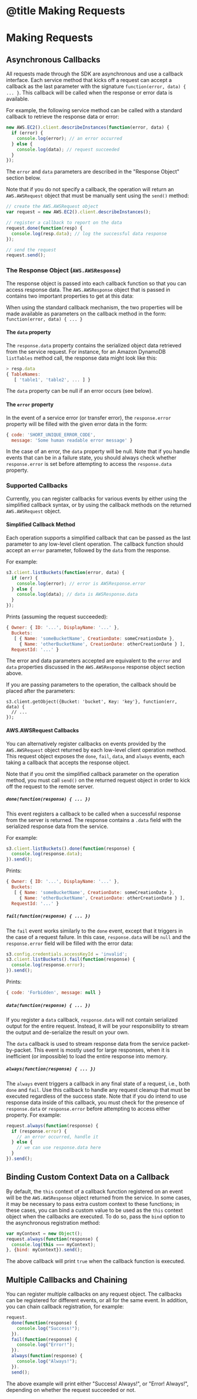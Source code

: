 # @title Making Requests

# Making Requests

## Asynchronous Callbacks

All requests made through the SDK are asynchronous and use a
callback interface. Each service method that kicks off a request
can accept a callback as the last parameter with the signature
`function(error, data) { ... }`. This callback will be called when
the response or error data is available.

For example, the following service method can be called with
a standard callback to retrieve the response data or error:

```js
new AWS.EC2().client.describeInstances(function(error, data) {
  if (error) {
    console.log(error); // an error occurred
  } else {
    console.log(data); // request succeeded
  }
});
```

The `error` and `data` parameters are described in the "Response Object"
section below.

Note that if you do not specify a callback, the operation will
return an `AWS.AWSRequest` object that must be manually sent using
the `send()` method:

```js
// create the AWS.AWSRequest object
var request = new AWS.EC2().client.describeInstances();

// register a callback to report on the data
request.done(function(resp) {
  console.log(resp.data); // log the successful data response
});

// send the request
request.send();
```

### The Response Object (`AWS.AWSResponse`)

The response object is passed into each callback function so
that you can access response data. The `AWS.AWSResponse` object that
is passed in contains two important properties to get at this data:

When using the standard callback mechanism, the two properties will
be made available as parameters on the callback method in the form:
`function(error, data) { ... }`

#### The `data` property

The `response.data` property contains the serialized object data
retrieved from the service request. For instance, for an
Amazon DynamoDB `listTables` method call, the response data might 
look like this:

```js
> resp.data
{ TableNames: 
   [ 'table1', 'table2', ... ] }
```

The `data` property can be null if an error occurs (see below).

#### The `error` property

In the event of a service error (or transfer error), the
`response.error` property will be filled with the given
error data in the form:

```js
{ code: 'SHORT_UNIQUE_ERROR_CODE',
  message: 'Some human readable error message' }
```

In the case of an error, the `data` property will be null.
Note that if you handle events that can be in a failure state,
you should always check whether `response.error` is set
before attempting to access the `response.data` property.

### Supported Callbacks

Currently, you can register callbacks for various events by
either using the simplified callback syntax, or by using the callback
methods on the returned `AWS.AWSRequest` object.

#### Simplified Callback Method

Each operation supports a simplified callback that can be passed as the last
parameter to any low-level client operation. The callback function should
accept an `error` parameter, followed by the `data` from the response.

For example:

```js
s3.client.listBuckets(function(error, data) {
  if (err) {
    console.log(error); // error is AWSResponse.error
  } else {
    console.log(data); // data is AWSResponse.data
  }
});
```

Prints (assuming the request succeeded):

```js
{ Owner: { ID: '...', DisplayName: '...' },
  Buckets:
   [ { Name: 'someBucketName', CreationDate: someCreationDate },
     { Name: 'otherBucketName', CreationDate: otherCreationDate } ],
  RequestId: '...' }
```

The error and data parameters accepted are equivalent to the `error` and
`data` properties discussed in the `AWS.AWSResponse` response object section
above.

If you are passing parameters to the operation, the callback should be placed
after the parameters:

```
s3.client.getObject({Bucket: 'bucket', Key: 'key'}, function(err, data) {
  // ...
});
```

#### AWS.AWSRequest Callbacks

You can alternatively register callbacks on events provided by the
`AWS.AWSRequest` object returned by each low-level client operation method.
This request object exposes the `done`, `fail`, `data`, and `always`
events, each taking a callback that accepts the response object.

Note that if you omit the simplified callback parameter on the operation
method, you must call `send()` on the returned request object in order to
kick off the request to the remote server.

##### `done(function(response) { ... })`

This event registers a callback to be called when a successful response
from the server is returned. The response contains a `.data` field
with the serialized response data from the service.

For example:

```js
s3.client.listBuckets().done(function(response) {
  console.log(response.data);
}).send();
```

Prints:

```js
{ Owner: { ID: '...', DisplayName: '...' },
  Buckets: 
   [ { Name: 'someBucketName', CreationDate: someCreationDate },
     { Name: 'otherBucketName', CreationDate: otherCreationDate } ],
  RequestId: '...' }
```

##### `fail(function(response) { ... })`

The `fail` event works similarly to the `done` event, except that it
triggers in the case of a request failure. In this case, `response.data`
will be `null` and the `response.error` field will be filled with
the error data:

```js
s3.config.credentials.accessKeyId = 'invalid';
s3.client.listBuckets().fail(function(response) {
  console.log(response.error);
}).send();
```

Prints:

```js
{ code: 'Forbidden', message: null }
```

##### `data(function(response) { ... })`

<p class="note">If you register a <code>data</code> callback,
  <code>response.data</code> will not contain serialized output
  for the entire request. Instead, it will be your responsibility
  to stream the output and de-serialize the result on your own.
</p>

The `data` callback is used to stream response data from the
service packet-by-packet. This event is mostly used for large responses,
when it is inefficient (or impossible) to load the entire response into
memory.

##### `always(function(response) { ... })`

The `always` event triggers a callback in any final state of a request, i.e.,
both `done` and `fail`. Use this callback to handle any request cleanup
that must be executed regardless of the success state. Note that if you
do intend to use response data inside of this callback, you must check
for the presence of `response.data` or `response.error` before attempting
to access either property. For example:

```js
request.always(function(response) {
  if (response.error) {
    // an error occurred, handle it
  } else {
    // we can use response.data here
  }
}).send();
```

## Binding Custom Context Data on a Callback

By default, the `this` context of a callback function registered on an
event will be the `AWS.AWSResponse` object returned from the service.
In some cases, it may be necessary to pass extra custom context to these
functions; in these cases, you can bind a custom value to be used as the
`this` context object when the callbacks are executed. To do so, pass
the `bind` option to the asynchronous registration method:

```js
var myContext = new Object();
request.always(function(response) {
  console.log(this === myContext);
}, {bind: myContext}).send();
```

The above callback will print `true` when the callback function is executed.

## Multiple Callbacks and Chaining

You can register multiple callbacks on any request object. The
callbacks can be registered for different events, or all for the
same event. In addition, you can chain callback registration, for
example:

```js
request.
  done(function(response) {
    console.log("Success!");
  }).
  fail(function(response) {
    console.log("Error!");
  }).
  always(function(response) {
    console.log("Always!");
  }).
  send();
```

The above example will print either "Success! Always!", or "Error! Always!",
depending on whether the request succeeded or not.
